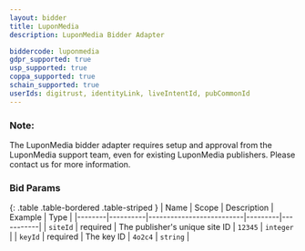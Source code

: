 ```yaml
---
layout: bidder
title: LuponMedia
description: LuponMedia Bidder Adapter

biddercode: luponmedia
gdpr_supported: true
usp_supported: true
coppa_supported: true
schain_supported: true
userIds: digitrust, identityLink, liveIntentId, pubCommonId
---
```


### Note:
The LuponMedia bidder adapter requires setup and approval from the LuponMedia support team, even for existing LuponMedia publishers. Please contact us for more information.

### Bid Params

{: .table .table-bordered .table-striped }
| Name   | Scope    | Description              | Example | Type      |
|--------|----------|--------------------------|---------|-----------|
| `siteId`  | required | The publisher's unique site ID | `12345`   | `integer` |
| `keyId` | required | The key ID              | `4o2c4` | `string` |

